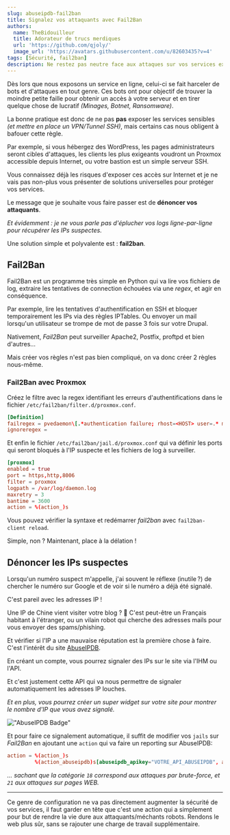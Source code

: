 ```yaml
---
slug: abuseipdb-fail2ban
title: Signalez vos attaquants avec Fail2Ban
authors:
  name: TheBidouilleur
  title: Adorateur de trucs merdiques
  url: 'https://github.com/qjoly/'
  image_url: 'https://avatars.githubusercontent.com/u/82603435?v=4'
tags: [Sécurité, fail2ban]
description: Ne restez pas neutre face aux attaques sur vos services exposés. Signalez chacune des IPs suspectes à partir de Fail2Ban et rendez le web un peu plus sûr chaque jour
---
```


Dès lors que nous exposons un service en ligne, celui-ci se fait harceler de bots et d'attaques en tout genre.
Ces bots ont pour objectif de trouver la moindre petite faille pour obtenir un accès à votre serveur et en tirer quelque chose de lucratif *(Minages, Botnet, Ransomware)*.

La bonne pratique est donc de ne pas **pas** exposer les services sensibles *(et mettre en place un VPN/Tunnel SSH)*, mais certains cas nous obligent à bafouer cette règle.

Par exemple, si vous hébergez des WordPress, les pages administrateurs seront cibles d'attaques, les clients les plus exigeants voudront un Proxmox accessible depuis Internet, ou votre bastion est un simple serveur SSH.

Vous connaissez déjà les risques d'exposer ces accès sur Internet et je ne vais pas non-plus vous présenter de solutions universelles pour protéger vos services.

Le message que je souhaite vous faire passer est de **dénoncer vos attaquants**.

*Et évidemment : je ne vous parle pas d'éplucher vos logs ligne-par-ligne pour récupérer les IPs suspectes.*

Une solution simple et polyvalente est : **fail2ban**.

## Fail2Ban

Fail2Ban est un programme très simple en Python qui va lire vos fichiers de log, extraire les tentatives de connection échouées via une *regex*, et agir en conséquence.

Par exemple, lire les tentatives d'authentification en SSH et bloquer temporairement les IPs via des règles IPTables. Ou envoyer un mail lorsqu'un utilisateur se trompe de mot de passe 3 fois sur votre Drupal.

Nativement, *Fail2Ban* peut surveiller Apache2, Postfix, proftpd et bien d'autres...

Mais créer vos règles n'est pas bien compliqué, on va donc créer 2 règles nous-même.

### Fail2Ban avec Proxmox

Créez le filtre avec la regex identifiant les erreurs d'authentifications dans le fichier `/etc/fail2ban/filter.d/proxmox.conf`.

```conf
[Definition]
failregex = pvedaemon\[.*authentication failure; rhost=<HOST> user=.* msg=.*
ignoreregex =
```

Et enfin le fichier `/etc/fail2ban/jail.d/proxmox.conf` qui va définir les ports qui seront bloqués à l'IP suspecte et les fichiers de log à surveiller.

```conf
[proxmox]
enabled = true
port = https,http,8006
filter = proxmox
logpath = /var/log/daemon.log
maxretry = 3
bantime = 3600
action = %(action_)s
```

Vous pouvez vérifier la syntaxe et redémarrer *fail2ban* avec `fail2ban-client reload`.

Simple, non ? Maintenant, place à la délation !

## Dénoncer les IPs suspectes

Lorsqu'un numéro suspect m'appelle, j'ai souvent le réflexe (inutile ?) de chercher le numéro sur Google et de voir si le numéro a déjà été signalé.

C'est pareil avec les adresses IP !

Une IP de Chine vient visiter votre blog ? 👀 C'est peut-être un Français habitant à l'étranger, ou un vilain robot qui cherche des adresses mails pour vous envoyer des spams/phishing.

Et vérifier si l'IP a une mauvaise réputation est la première chose à faire. C'est l'intérêt du site [AbuseIPDB](https://www.abuseipdb.com).

En créant un compte, vous pourrez signaler des IPs sur le site via l'IHM ou l'API.

Et c'est justement cette API qui va nous permettre de signaler automatiquement les adresses IP louches.

*Et en plus, vous pourrez créer un super widget sur votre site pour montrer le nombre d'IP que vous avez signalé.*

!["AbuseIPDB Badge"](https://www.abuseipdb.com/contributor/106797.svg)

Et pour faire ce signalement automatique, il suffit de modifier vos `jails` sur *Fail2Ban* en ajoutant une `action` qui va faire un reporting sur AbuseIPDB:

```conf
action = %(action_)s
         %(action_abuseipdb)s[abuseipdb_apikey="VOTRE_API_ABUSEIPDB", abuseipdb_category="18,21"]
```

*... sachant que la catégorie `18` correspond aux attaques par brute-force, et `21` aux attaques sur pages WEB.*

---

Ce genre de configuration ne va pas directement augmenter la sécurité de vos services, il faut garder en tête que c'est une action qui a simplement pour but de rendre la vie dure aux attaquants/méchants robots. Rendons le web plus sûr, sans se rajouter une charge de travail supplémentaire.
